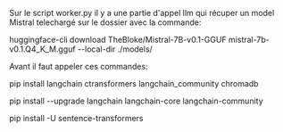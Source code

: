 Sur le script worker.py il y a une partie d'appel llm qui récuper un model Mistral telechargé sur le dossier avec la commande:

huggingface-cli download TheBloke/Mistral-7B-v0.1-GGUF mistral-7b-v0.1.Q4_K_M.gguf --local-dir ./models/

Avant il faut appeler ces commandes:

pip install langchain ctransformers langchain_community chromadb

pip install --upgrade langchain langchain-core langchain-community

pip install -U sentence-transformers

